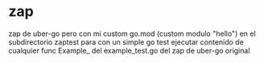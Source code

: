 # zap
zap de uber-go pero con mi custom go.mod (custom modulo "hello") en el subdirectorio zaptest para con un simple go test ejecutar contenido de cualquier func Example_ del example_test.go del zap de uber-go original
